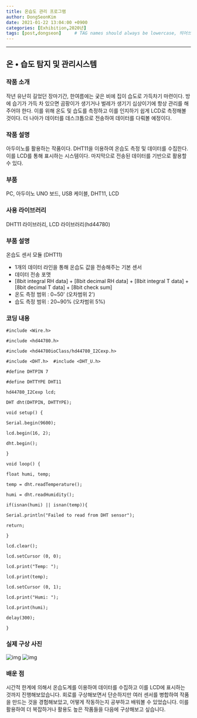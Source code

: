 ```yaml
---
title: 온습도 관리 프로그램
author: DongSeonKim
date: 2021-01-22 13:04:00 +0900
categories: [Exhibition,2020년]
tags: [post,dongseon]     # TAG names should always be lowercase, 띄어쓰기도 금지 
---
```


------------------------------------------

## 온 • 습도 탐지 및 관리시스템

### 작품 소개

작년 유난히 길었던 장마기간, 한여름에는 궂은 비에 집이 습도로 가득차기 마련이다. 방에 습기가 가득 차 있으면 곰팡이가 생기거나 벌레가 생기기 십상이기에 항상 관리를 해주어야 한다. 이를 위해 온도 및 습도를 측정하고 이를 인지하기 쉽게 LCD로 측정해볼 것이다. 더 나아가 데이터를 데스크톱으로 전송하여 데이터를 다뤄볼 예정이다.

 

### 작품 설명

아두이노를 활용하는 작품이다. DHT11을 이용하여 온습도 측정 및 데이터를 수집한다. 이를 LCD를 통해 표시하는 시스템이다. 마지막으로 전송된 데이터를 기반으로 활용할 수 있다.

 

### 부품

PC, 아두이노 UNO 보드, USB 케이블, DHT11, LCD

 

### 사용 라이브러리

DHT11 라이브러리, LCD 라이브러리(hd44780)

 

### 부품 설명

온습도 센서 모듈 (DHT11)

- 1개의 데이터 라인을 통해 온습도 값을 전송해주는 기본 센서
- 데이터 전송 포맷
- [8bit integral RH data] + [8bit decimal RH data] + [8bit integral T data] + [8bit decimal T data] + [8bit check sum]
- 온도 측정 범위 : 0~50' (오차범위 2')
- 습도 측정 범위 : 20~90% (오차범위 5%)



### 코딩 내용

```
#include <Wire.h>  

#include <hd44780.h>  

#include <hd44780ioClass/hd44780_I2Cexp.h>  

#include <DHT.h>  #include <DHT_U.h>     

#define DHTPIN 7  

#define DHTTYPE DHT11     

hd44780_I2Cexp lcd;  

DHT dht(DHTPIN, DHTTYPE);     

void setup() {   

Serial.begin(9600);   

lcd.begin(16, 2);   

dht.begin();  

}     

void loop() {   

float humi, temp;   

temp = dht.readTemperature();   

humi = dht.readHumidity();   

if(isnan(humi) || isnan(temp)){     

Serial.println("Failed to read from DHT sensor");     

return;   

}   

lcd.clear();   

lcd.setCursor (0, 0);   

lcd.print("Temp: ");  

lcd.print(temp);   

lcd.setCursor (0, 1);   

lcd.print("Humi: ");   

lcd.print(humi);   

delay(300);  

}  
```

 

### 실제 구상 사진

![img](file:///C:/Users/User/AppData/Local/Temp/msohtmlclip1/01/clip_image002.jpg) ![img](file:///C:/Users/User/AppData/Local/Temp/msohtmlclip1/01/clip_image004.jpg)

 

### 배운 점

시간적 한계에 의해서 온습도계를 이용하여 데이터를 수집하고 이를 LCD에 표시하는 것까지 진행해보았습니다. 회로를 구상해보면서 단순하지만 여러 센서를 병합하여 작품을 만드는 것을 경험해보았고, 어떻게 작동하는지 공부하고 배워볼 수 있었습니다. 이를 활용하여 더 복잡하거나 활용도 높은 작품들을 다음에 구상해보고 싶습니다.

 